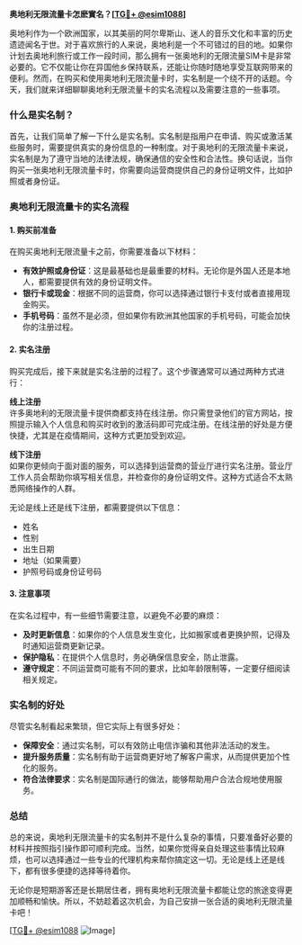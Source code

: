 **奥地利无限流量卡怎麽實名？[[TG💪+ @esim1088](https://t.me/s/esim1088)]**

奥地利作为一个欧洲国家，以其美丽的阿尔卑斯山、迷人的音乐文化和丰富的历史遗迹闻名于世。对于喜欢旅行的人来说，奥地利是一个不可错过的目的地。如果你计划去奥地利旅行或工作一段时间，那么拥有一张奥地利的无限流量SIM卡是非常必要的。它不仅能让你在异国他乡保持联系，还能让你随时随地享受互联网带来的便利。然而，在购买和使用奥地利无限流量卡时，实名制是一个绕不开的话题。今天，我们就来详细聊聊奥地利无限流量卡的实名流程以及需要注意的一些事项。

### 什么是实名制？

首先，让我们简单了解一下什么是实名制。实名制是指用户在申请、购买或激活某些服务时，需要提供真实的身份信息的一种制度。对于奥地利的无限流量卡来说，实名制是为了遵守当地的法律法规，确保通信的安全性和合法性。换句话说，当你购买一张奥地利无限流量卡时，你需要向运营商提供自己的身份证明文件，比如护照或者身份证。

### 奥地利无限流量卡的实名流程

#### 1. 购买前准备

在购买奥地利无限流量卡之前，你需要准备以下材料：

- **有效护照或身份证**：这是最基础也是最重要的材料。无论你是外国人还是本地人，都需要提供有效的身份证明文件。
- **银行卡或现金**：根据不同的运营商，你可以选择通过银行卡支付或者直接用现金购买。
- **手机号码**：虽然不是必须，但如果你有欧洲其他国家的手机号码，可能会加快你的注册过程。

#### 2. 实名注册

购买完成后，接下来就是实名注册的过程了。这个步骤通常可以通过两种方式进行：

**线上注册**  
许多奥地利的无限流量卡提供商都支持在线注册。你只需登录他们的官方网站，按照提示输入个人信息和购买时收到的激活码即可完成注册。在线注册的好处是方便快捷，尤其是在疫情期间，这种方式更加受到欢迎。

**线下注册**  
如果你更倾向于面对面的服务，可以选择到运营商的营业厅进行实名注册。营业厅工作人员会帮助你填写相关信息，并检查你的身份证明文件。这种方式适合不太熟悉网络操作的人群。

无论是线上还是线下注册，都需要提供以下信息：

- 姓名
- 性别
- 出生日期
- 地址（如果需要）
- 护照号码或身份证号码

#### 3. 注意事项

在实名过程中，有一些细节需要注意，以避免不必要的麻烦：

- **及时更新信息**：如果你的个人信息发生变化，比如搬家或者更换护照，记得及时通知运营商更新记录。
- **保护隐私**：在提供个人信息时，务必确保信息安全，防止泄露。
- **遵守规定**：不同运营商可能有不同的要求，比如年龄限制等，一定要仔细阅读相关规定。

### 实名制的好处

尽管实名制看起来繁琐，但它实际上有很多好处：

- **保障安全**：通过实名制，可以有效防止电信诈骗和其他非法活动的发生。
- **提升服务质量**：实名制有助于运营商更好地了解客户需求，从而提供更加个性化的服务。
- **符合法律要求**：实名制是国际通行的做法，能够帮助用户合法合规地使用服务。

### 总结

总的来说，奥地利无限流量卡的实名制并不是什么复杂的事情，只要准备好必要的材料并按照指引操作即可顺利完成。当然，如果你觉得亲自处理这些事情比较麻烦，也可以选择通过一些专业的代理机构来帮你搞定这一切。无论是线上还是线下，都有很多便捷的选择等待着你。

无论你是短期游客还是长期居住者，拥有奥地利无限流量卡都能让您的旅途变得更加顺畅和愉快。所以，不妨趁着这次机会，为自己安排一张合适的奥地利无限流量卡吧！

[[TG💪+ @esim1088](https://t.me/s/esim1088) ![Image](https://i.postimg.cc/4NQfJmqS/Snipaste-2025-05-13-00-14-12.png)]